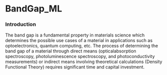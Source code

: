# BandGap_ML
### Introduction
The band gap is a fundamental property in materials science which determines the possible use cases of a material in applications such as optoelectronics, quantum computing, etc. The process of determining the band gap of a material through direct means (opticalabsorption spectroscopy, photoluminescence spectroscopy, and photoconductivity measurements) or indirect means involving theoretical calculations (Density Functional Theory) requires significant time and capital investment. 
